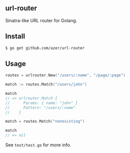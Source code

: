 ## url-router

Sinatra-like URL router for Golang.

## Install

```bash
$ go get github.com/azer/url-router
```

## Usage

```go
routes = urlrouter.New("/users/:name", "/page/:page")

match := routes.Match("/users/john")

match
// => urlrouter.Match {
//      Params: { name: "john" }
//      Pattern: "/users/:name"
//    }

match = routes.Match("nonexisting")

match
// => nil
```

See `test/test.go` for more info.
